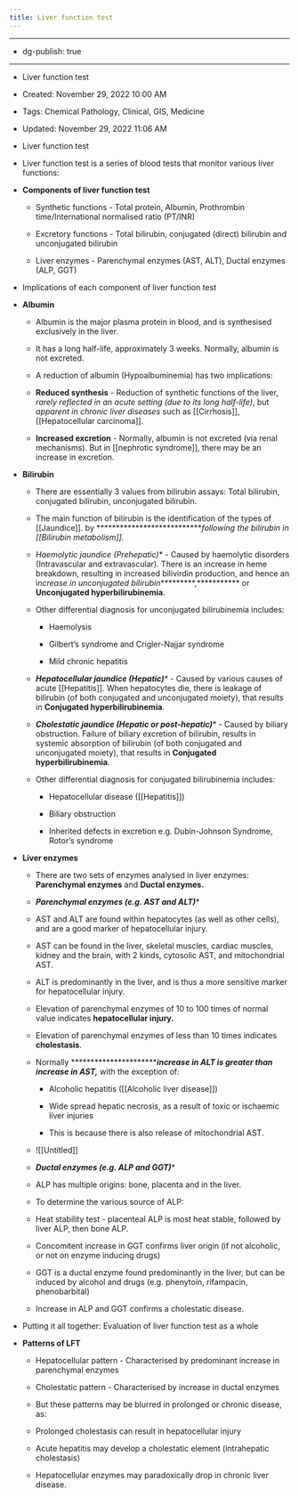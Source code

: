 ```yaml
---
title: Liver function test
---
```


- --

- dg-publish: true

- --

- Liver function test

- Created: November 29, 2022 10:00 AM

- Tags: Chemical Pathology, Clinical, GIS, Medicine

- Updated: November 29, 2022 11:06 AM

- Liver function test

- Liver function test is a series of blood tests that monitor various liver functions:

- ******************************************************************Components of liver function test******************************************************************
	 - Synthetic functions - Total protein, Albumin, Prothrombin time/International normalised ratio (PT/INR)

	 - Excretory functions - Total bilirubin, conjugated (direct) bilirubin and unconjugated bilirubin

	 - Liver enzymes - Parenchymal enzymes (AST, ALT), Ductal enzymes (ALP, GGT)

- Implications of each component of liver function test

- **************Albumin**************
	 - Albumin is the major plasma protein in blood, and is synthesised exclusively in the liver.

	 - It has a long half-life, approximately 3 weeks. Normally, albumin is not excreted.

	 - A reduction of albumin (Hypoalbuminemia) has two implications:

	 - **********************************Reduced synthesis********************************** - Reduction of synthetic functions of the liver, *rarely reflected in an acute setting (due to its long half-life)*, but *apparent in chronic liver diseases* such as [[Cirrhosis]], [[Hepatocellular carcinoma]].

	 - ******************Increased excretion****************** - Normally, albumin is not excreted (via renal mechanisms). But in [[nephrotic syndrome]], there may be an increase in excretion.

- ******************Bilirubin******************
	 - There are essentially 3 values from bilirubin assays: Total bilirubin, conjugated bilirubin, unconjugated bilirubin.

	 - The main function of bilirubin is the identification of the types of [[Jaundice]]. by ****************************following the bilirubin in [[Bilirubin metabolism]].*

	 - *Haemolytic jaundice (Prehepatic)** - Caused by haemolytic disorders (Intravascular and extravascular). There is an increase in heme breakdown, resulting in increased bilivirdin production, and hence an i*ncrease in unconjugated bilirubin**********,*********** or **************************************Unconjugated hyperbilirubinemia**************************************.

	 - Other differential diagnosis for unconjugated bilirubinemia includes:
		 - Haemolysis

		 - Gilbert’s syndrome and Crigler-Najjar syndrome

		 - Mild chronic hepatitis

	 - *****************************************************************Hepatocellular jaundice (Hepatic)****************************************************************** - Caused by various causes of acute [[Hepatitis]]. When hepatocytes die, there is leakage of bilirubin (of both conjugated and unconjugated moiety), that results in ************************************Conjugated hyperbilirubinemia************************************.

	 - *********************************************************************************************Cholestatic jaundice (Hepatic or post-hepatic)********************************************************************************************** - Caused by biliary obstruction. Failure of biliary excretion of bilirubin, results in systemic absorption of bilirubin (of both conjugated and unconjugated moiety), that results in ************************************************************Conjugated hyperbilirubinemia************************************************************.

	 - Other differential diagnosis for conjugated bilirubinemia includes:
		 - Hepatocellular disease ([[Hepatitis]])

		 - Biliary obstruction

		 - Inherited defects in excretion e.g. Dubin-Johnson Syndrome, Rotor’s syndrome

- **************************Liver enzymes**************************
	 - There are two sets of enzymes analysed in liver enzymes: ****************************************Parenchymal enzymes**************************************** and ******************************Ductal enzymes.******************************

	 - ***************************************************************************Parenchymal enzymes (e.g. AST and ALT)****************************************************************************

	 - AST and ALT are found within hepatocytes (as well as other cells), and are a good marker of hepatocellular injury.

	 - AST can be found in the liver, skeletal muscles, cardiac muscles, kidney and the brain, with 2 kinds, cytosolic AST, and mitochondrial AST.

	 - ALT is predominantly in the liver, and is thus a more sensitive marker for hepatocellular injury.

	 - Elevation of parenchymal enzymes of 10 to 100 times of normal value indicates ****************************************hepatocellular injury.****************************************

	 - Elevation of parenchymal enzymes of less than 10 times indicates **********************cholestasis**********************.

	 - Normally ***********************************************increase in ALT is greater than increase in AST************,************* with the exception of:
		 - Alcoholic hepatitis ([[Alcoholic liver disease]])

		 - Wide spread hepatic necrosis, as a result of toxic or ischaemic liver injuries

		 - This is because there is also release of mitochondrial AST.

	 - ![[Untitled]]

	 - *****************************************************************Ductal enzymes (e.g. ALP and GGT)******************************************************************

	 - ALP has multiple origins: bone, placenta and in the liver.

	 - To determine the various source of ALP:

	 - Heat stability test - placenteal ALP is most heat stable, followed by liver ALP, then bone ALP.

	 - Concomitent increase in GGT confirms liver origin (if not alcoholic, or not on enzyme inducing drugs)

	 - GGT is a ductal enzyme found predominantly in the liver, but can be induced by alcohol and drugs (e.g. phenytoin, rifampacin, phenobarbital)

	 - Increase in ALP and GGT confirms a cholestatic disease.

- Putting it all together: Evaluation of liver function test as a whole

- ******************************Patterns of LFT******************************
	 - Hepatocellular pattern - Characterised by predominant increase in parenchymal enzymes

	 - Cholestatic pattern - Characterised by increase in ductal enzymes

	 - But these patterns may be blurred in prolonged or chronic disease, as:

	 - Prolonged cholestasis can result in hepatocellular injury

	 - Acute hepatitis may develop a cholestatic element (intrahepatic cholestasis)

	 - Hepatocellular enzymes may paradoxically drop in chronic liver disease.
